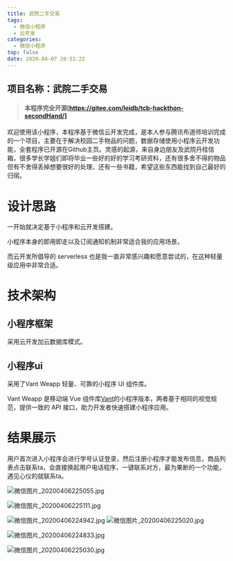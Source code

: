 ```yaml
---
title: 武院二手交易
tags:
  - 微信小程序
  - 云开发
categories:
  - 微信小程序
top: false
date: 2020-04-07 20:51:22
---
```


## 项目名称：武院二手交易

> #### 本程序完全开源[https://gitee.com/leidb/tcb-hackthon-secondHand/]

​		欢迎使用该小程序，本程序基于微信云开发完成，是本人参与腾讯布道师培训完成的一个项目，主要在于解决校园二手物品的问题，数据存储使用小程序云开发功能，全套程序已开源在Github主页。灵感的起源，来自身边朋友及武院丹桂信箱，很多学长学姐们即将毕业一些好的好的学习考研资料，还有很多舍不得的物品但有不舍得丢掉想要很好的处理，还有一些书籍，希望这些东西能找到自己最好的归宿。

# 设计思路

一开始就决定基于小程序和云开发搭建。

小程序本身的即用即走以及订阅通知机制非常适合我的应用场景。

而云开发所倡导的 serverless 也是我一直非常感兴趣和愿意尝试的，在这种轻量级应用中非常合适。

# **技术架构**

## **小程序框架**

采用云开发加云数据库模式。

## **小程序ui**

采用了Vant Weapp 轻量、可靠的小程序 UI 组件库。

Vant Weapp 是移动端 Vue 组件库[Vant](https://github.com/youzan/vant)的小程序版本，两者基于相同的视觉规范，提供一致的 API 接口，助力开发者快速搭建小程序应用。

# **结果展示**

用户首次进入小程序会进行学号认证登录，然后注册小程序才能发布信息，商品列表点击联系ta，会直接换起用户电话程序，一键联系对方，最为果断的一个功能，遇见心仪的就联系ta。

![微信图片_20200406225055.jpg](http://q8efajj3o.bkt.clouddn.com/%E5%BE%AE%E4%BF%A1%E5%9B%BE%E7%89%87_20200406225055.jpg)

![微信图片_20200406225111.jpg](http://q8efajj3o.bkt.clouddn.com/%E5%BE%AE%E4%BF%A1%E5%9B%BE%E7%89%87_20200406225111.jpg)

![微信图片_20200406224942.jpg](http://q8efajj3o.bkt.clouddn.com/%E5%BE%AE%E4%BF%A1%E5%9B%BE%E7%89%87_20200406224942.jpg)
![微信图片_20200406225020.jpg](http://q8efajj3o.bkt.clouddn.com/%E5%BE%AE%E4%BF%A1%E5%9B%BE%E7%89%87_20200406225020.jpg)

![微信图片_20200406224833.jpg](http://q8efajj3o.bkt.clouddn.com/%E5%BE%AE%E4%BF%A1%E5%9B%BE%E7%89%87_20200406224833.jpg)

![微信图片_20200406225030.jpg](http://q8efajj3o.bkt.clouddn.com/%E5%BE%AE%E4%BF%A1%E5%9B%BE%E7%89%87_20200406225030.jpg)